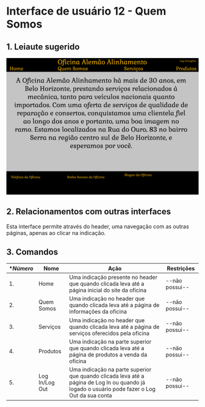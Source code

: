 # Interface de usuário 12 - Quem Somos

## 1. Leiaute sugerido

![QuemSomos](leiaute/QuemSomos.png)

## 2. Relacionamentos com outras interfaces

Esta interface permite através do header, uma navegação com as outras páginas, apenas ao clicar na indicação.

## 3. Comandos

| **Número* | **Nome** | **Ação** | **Restrições** |
| --- | --- | --- | --- |
|1. | Home | Uma indicação presente no header que quando clicada leva até a página inicial do site da oficina | --não possui-- |
|2. | Quem Somos | Uma indicação no header que quando clicada leva até a página de informações da oficina | --não possui-- |
|3. | Serviços | Uma indicação no header que quando clicada leva até a página de serviços oferecidos pela oficina | --não possui-- |
|4. | Produtos | Uma indicação na parte superior que quando clicada leva até a página de produtos a venda da oficina | --não possui-- |
|5. | Log In/Log Out | Uma indicação na parte superior que quando clicada leva até a página de Log In ou quando já logado o usuário pode fazer o Log Out da sua conta | --não possui-- |


